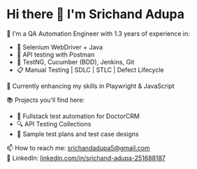 # Hi there 👋 I'm Srichand Adupa

🎯 I'm a QA Automation Engineer with 1.3 years of experience in:
- 🧪 Selenium WebDriver + Java
- 🔁 API testing with Postman
- 📂 TestNG, Cucumber (BDD), Jenkins, Git
- 📋 Manual Testing | SDLC | STLC | Defect Lifecycle

🌱 Currently enhancing my skills in Playwright & JavaScript

📚 Projects you'll find here:
- 🚀 Fullstack test automation for DoctorCRM
- 🔍 API Testing Collections
- 📑 Sample test plans and test case designs

📫 How to reach me: srichandadupa5@gmail.com  
🔗 LinkedIn: [linkedin.com/in/srichand-adupa-251688187](https://linkedin.com/in/srichand-adupa-251688187)

